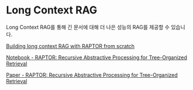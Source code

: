 # Long Context RAG

Long Context RAG를 통해 긴 문서에 대해 더 나은 성능의 RAG를 제공할 수 있습니다.

[Building long context RAG with RAPTOR from scratch](https://www.youtube.com/watch?v=jbGchdTL7d0)

[Notebook - RAPTOR: Recursive Abstractive Processing for Tree-Organized Retrieval](https://github.com/langchain-ai/langchain/blob/master/cookbook/RAPTOR.ipynb)

[Paper - RAPTOR: Recursive Abstractive Processing for Tree-Organized Retrieval](https://arxiv.org/abs/2401.18059)

